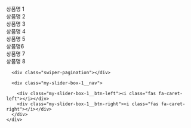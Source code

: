 <div class="section-1 con-min-width">
  <div class="con">
    <div class="my-slider-box-1">
      <div class="swiper-container">
        <div class="swiper-wrapper">
          <div class="swiper-slide">
            <div class="my-slider-box-1__prod-name">상품명 1</div>
            <img src="gallery/1.jpg" alt="">
          </div>
          <div class="swiper-slide">
            <div class="my-slider-box-1__prod-name">상품명 2</div>
            <img src="gallery/2.jpg" alt="">
          </div>
          <div class="swiper-slide">
            <div class="my-slider-box-1__prod-name">상품명 3</div>
            <img src="gallery/3.jpg" alt="">
          </div>
          <div class="swiper-slide">
            <div class="my-slider-box-1__prod-name">상품명 4</div>
            <img src="gallery/4.jpg" alt="">
          </div>
          <div class="swiper-slide">
            <div class="my-slider-box-1__prod-name">상품명 5</div>
            <img src="gallery/5.jpg" alt="">
          </div>
          <div class="swiper-slide">
            <div class="my-slider-box-1__prod-name">상품명6</div>
            <img src="gallery/6.jpg" alt="">
          </div>
          <div class="swiper-slide">
            <div class="my-slider-box-1__prod-name">상품명 7</div>
            <img src="gallery/7.jpg" alt="">
          </div>
          <div class="swiper-slide">
            <div class="my-slider-box-1__prod-name">상품명 8</div>
            <img src="gallery/8.jpg" alt="">
          </div>
        </div>
      </div>
      
      <div class="swiper-pagination"></div>

      <div class="my-slider-box-1__nav">
        
        <div class="my-slider-box-1__btn-left"><i class="fas fa-caret-left"></i></div>
        <div class="my-slider-box-1__btn-right"><i class="fas fa-caret-right"></i></div>
      </div>
    </div>
  </div>
</div>


